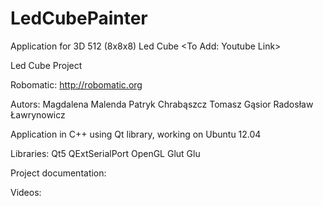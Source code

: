LedCubePainter
==============

Application for 3D 512 (8x8x8) Led Cube &lt;To Add: Youtube Link>


Led Cube Project

Robomatic:
http://robomatic.org

Autors:
Magdalena Malenda
Patryk Chrabąszcz
Tomasz Gąsior
Radosław Ławrynowicz

Application in C++ using Qt library, working on  Ubuntu 12.04

Libraries:
Qt5
QExtSerialPort
OpenGL
Glut
Glu

Project documentation:
<To Add:: Link>

Videos:
<To Add: Links>
